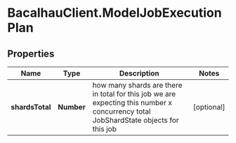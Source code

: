 # BacalhauClient.ModelJobExecutionPlan

## Properties
Name | Type | Description | Notes
------------ | ------------- | ------------- | -------------
**shardsTotal** | **Number** | how many shards are there in total for this job we are expecting this number x concurrency total JobShardState objects for this job | [optional] 
